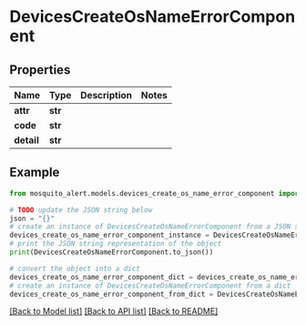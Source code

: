 # DevicesCreateOsNameErrorComponent


## Properties

Name | Type | Description | Notes
------------ | ------------- | ------------- | -------------
**attr** | **str** |  | 
**code** | **str** |  | 
**detail** | **str** |  | 

## Example

```python
from mosquito_alert.models.devices_create_os_name_error_component import DevicesCreateOsNameErrorComponent

# TODO update the JSON string below
json = "{}"
# create an instance of DevicesCreateOsNameErrorComponent from a JSON string
devices_create_os_name_error_component_instance = DevicesCreateOsNameErrorComponent.from_json(json)
# print the JSON string representation of the object
print(DevicesCreateOsNameErrorComponent.to_json())

# convert the object into a dict
devices_create_os_name_error_component_dict = devices_create_os_name_error_component_instance.to_dict()
# create an instance of DevicesCreateOsNameErrorComponent from a dict
devices_create_os_name_error_component_from_dict = DevicesCreateOsNameErrorComponent.from_dict(devices_create_os_name_error_component_dict)
```
[[Back to Model list]](../README.md#documentation-for-models) [[Back to API list]](../README.md#documentation-for-api-endpoints) [[Back to README]](../README.md)


